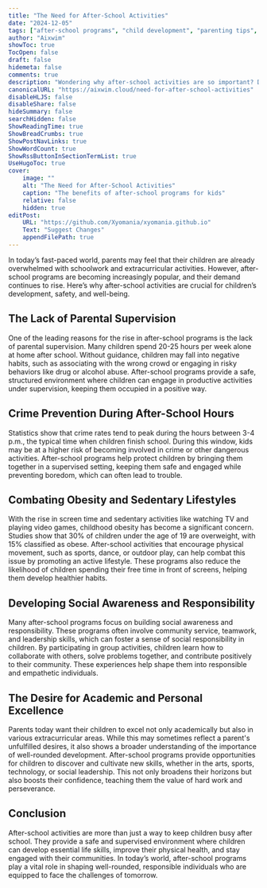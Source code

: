 ```yaml
---
title: "The Need for After-School Activities"
date: "2024-12-05"
tags: ["after-school programs", "child development", "parenting tips", "kids safety", "healthy kids"]
author: "Aixwim"
showToc: true
TocOpen: false
draft: false
hidemeta: false
comments: true
description: "Wondering why after-school activities are so important? Discover the benefits of after-school programs for children's development, safety, and overall well-being."
canonicalURL: "https://aixwim.cloud/need-for-after-school-activities"
disableHLJS: false
disableShare: false
hideSummary: false
searchHidden: false
ShowReadingTime: true
ShowBreadCrumbs: true
ShowPostNavLinks: true
ShowWordCount: true
ShowRssButtonInSectionTermList: true
UseHugoToc: true
cover:
    image: ""
    alt: "The Need for After-School Activities"
    caption: "The benefits of after-school programs for kids"
    relative: false
    hidden: true
editPost:
    URL: "https://github.com/Xyomania/xyomania.github.io"
    Text: "Suggest Changes"
    appendFilePath: true
---
```


In today’s fast-paced world, parents may feel that their children are already overwhelmed with schoolwork and extracurricular activities. However, after-school programs are becoming increasingly popular, and their demand continues to rise. Here’s why after-school activities are crucial for children’s development, safety, and well-being.

<!--more-->

## The Lack of Parental Supervision

One of the leading reasons for the rise in after-school programs is the lack of parental supervision. Many children spend 20-25 hours per week alone at home after school. Without guidance, children may fall into negative habits, such as associating with the wrong crowd or engaging in risky behaviors like drug or alcohol abuse. After-school programs provide a safe, structured environment where children can engage in productive activities under supervision, keeping them occupied in a positive way.

## Crime Prevention During After-School Hours

Statistics show that crime rates tend to peak during the hours between 3-4 p.m., the typical time when children finish school. During this window, kids may be at a higher risk of becoming involved in crime or other dangerous activities. After-school programs help protect children by bringing them together in a supervised setting, keeping them safe and engaged while preventing boredom, which can often lead to trouble.

## Combating Obesity and Sedentary Lifestyles

With the rise in screen time and sedentary activities like watching TV and playing video games, childhood obesity has become a significant concern. Studies show that 30% of children under the age of 19 are overweight, with 15% classified as obese. After-school activities that encourage physical movement, such as sports, dance, or outdoor play, can help combat this issue by promoting an active lifestyle. These programs also reduce the likelihood of children spending their free time in front of screens, helping them develop healthier habits.

## Developing Social Awareness and Responsibility

Many after-school programs focus on building social awareness and responsibility. These programs often involve community service, teamwork, and leadership skills, which can foster a sense of social responsibility in children. By participating in group activities, children learn how to collaborate with others, solve problems together, and contribute positively to their community. These experiences help shape them into responsible and empathetic individuals.

## The Desire for Academic and Personal Excellence

Parents today want their children to excel not only academically but also in various extracurricular areas. While this may sometimes reflect a parent's unfulfilled desires, it also shows a broader understanding of the importance of well-rounded development. After-school programs provide opportunities for children to discover and cultivate new skills, whether in the arts, sports, technology, or social leadership. This not only broadens their horizons but also boosts their confidence, teaching them the value of hard work and perseverance.

## Conclusion

After-school activities are more than just a way to keep children busy after school. They provide a safe and supervised environment where children can develop essential life skills, improve their physical health, and stay engaged with their communities. In today’s world, after-school programs play a vital role in shaping well-rounded, responsible individuals who are equipped to face the challenges of tomorrow.
